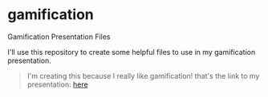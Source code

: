 # gamification
Gamification Presentation Files

I'll use this repository to create some helpful files to use in my gamification presentation.

> I'm creating this because I really like gamification! that's the link to my presentation: [here](https://docs.google.com/presentation/d/1WLgjPx01MbWuJGbGFIviAZax_Aens-EjTDgQqeFaERQ/)
